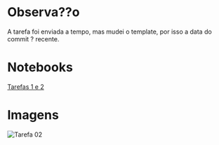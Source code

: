 # Observa??o
A tarefa foi enviada a tempo, mas mudei o template, por isso a data do commit ? recente.

# Notebooks
[Tarefas 1 e 2](https://github.com/carl-marqs/MC536/blob/master/Lab01/notebooks/Lab01.ipynb)

# Imagens
![Tarefa 02](https://i.imgur.com/5BgAArP.png)

